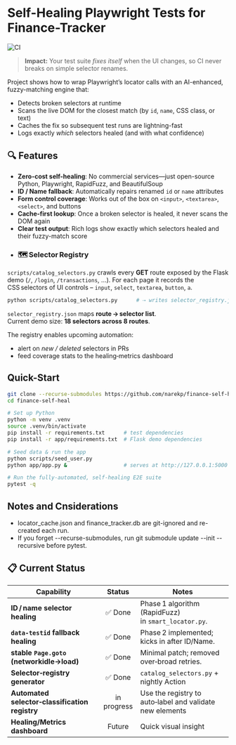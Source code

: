 # Self-Healing Playwright Tests for Finance-Tracker

![CI](https://github.com/narekp/finance-self-heal/actions/workflows/ci.yml/badge.svg)

> **Impact:** Your test suite _fixes itself_ when the UI changes, so CI never breaks on simple selector renames.

Project shows how to wrap Playwright’s locator calls with an AI-enhanced, fuzzy-matching engine that:

- Detects broken selectors at runtime  
- Scans the live DOM for the closest match (by `id`, `name`, CSS class, or text)  
- Caches the fix so subsequent test runs are lightning-fast  
- Logs exactly _which_ selectors healed (and with what confidence)

## 🔍 Features

- **Zero-cost self-healing**: No commercial services—just open-source Python, Playwright, RapidFuzz, and BeautifulSoup  
- **ID / Name fallback**: Automatically repairs renamed `id` or `name` attributes  
- **Form control coverage**: Works out of the box on `<input>`, `<textarea>`, `<select>`, and buttons  
- **Cache-first lookup**: Once a broken selector is healed, it never scans the DOM again  
- **Clear test output**: Rich logs show exactly which selectors healed and their fuzzy-match score  
- ### 🗺️ Selector Registry

`scripts/catalog_selectors.py` crawls every **GET** route exposed by the Flask
demo (`/`, `/login`, `/transactions`, …).  For each page it records the
CSS selectors of UI controls – `input`, `select`, `textarea`, `button`, `a`.

```bash
python scripts/catalog_selectors.py      # ⇢ writes selector_registry.json
```

`selector_registry.json` maps **route → selector list**.  
Current demo size: **18 selectors across 8 routes**.

The registry enables upcoming automation:
* alert on *new / deleted* selectors in PRs  
* feed coverage stats to the healing‑metrics dashboard  

## Quick-Start

```bash
git clone --recurse-submodules https://github.com/narekp/finance-self-heal.git
cd finance-self-heal

# Set up Python
python -m venv .venv
source .venv/bin/activate
pip install -r requirements.txt      # test dependencies
pip install -r app/requirements.txt  # Flask demo dependencies

# Seed data & run the app
python scripts/seed_user.py
python app/app.py &                  # serves at http://127.0.0.1:5000

# Run the fully-automated, self-healing E2E suite
pytest -q
```

## Notes and Cnsiderations

- locator_cache.json and finance_tracker.db are git-ignored and re-created each run.
- If you forget --recurse-submodules, run git submodule update --init --recursive before pytest.

## 📋 Current Status

| Capability                                   | Status  | Notes |
|----------------------------------------------|:-------:|-------|
| **ID / name selector healing**               | ✅ Done | Phase 1 algorithm (RapidFuzz) in `smart_locator.py`. |
| **`data-testid` fallback healing**           | ✅ Done | Phase 2 implemented; kicks in after ID/Name. |
| **stable `Page.goto` (networkidle→load)** | ✅ Done | Minimal patch; removed over‑broad retries. |
| **Selector‑registry generator**              | ✅ Done | `catalog_selectors.py` + nightly Action |
| **Automated selector‑classification registry**| in progress | Use the registry to auto‑label and validate new elements |
| **Healing/Metrics dashboard**          | Future | Quick visual insight|
